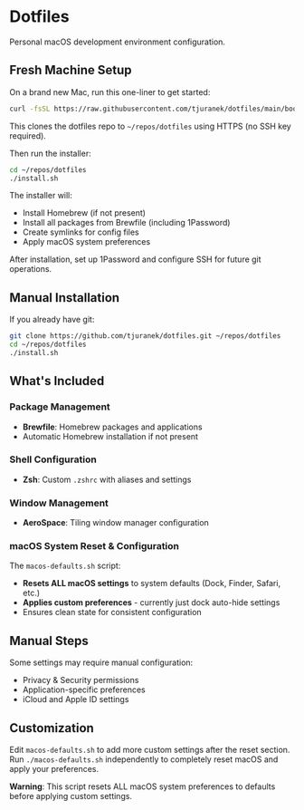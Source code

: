 # Dotfiles

Personal macOS development environment configuration.

## Fresh Machine Setup

On a brand new Mac, run this one-liner to get started:

```bash
curl -fsSL https://raw.githubusercontent.com/tjuranek/dotfiles/main/bootstrap.sh | bash
```

This clones the dotfiles repo to `~/repos/dotfiles` using HTTPS (no SSH key required).

Then run the installer:

```bash
cd ~/repos/dotfiles
./install.sh
```

The installer will:
- Install Homebrew (if not present)
- Install all packages from Brewfile (including 1Password)
- Create symlinks for config files
- Apply macOS system preferences

After installation, set up 1Password and configure SSH for future git operations.

## Manual Installation

If you already have git:

```bash
git clone https://github.com/tjuranek/dotfiles.git ~/repos/dotfiles
cd ~/repos/dotfiles
./install.sh
```

## What's Included

### Package Management
- **Brewfile**: Homebrew packages and applications
- Automatic Homebrew installation if not present

### Shell Configuration  
- **Zsh**: Custom `.zshrc` with aliases and settings

### Window Management
- **AeroSpace**: Tiling window manager configuration

### macOS System Reset & Configuration
The `macos-defaults.sh` script:
- **Resets ALL macOS settings** to system defaults (Dock, Finder, Safari, etc.)
- **Applies custom preferences** - currently just dock auto-hide settings
- Ensures clean state for consistent configuration

## Manual Steps

Some settings may require manual configuration:
- Privacy & Security permissions
- Application-specific preferences
- iCloud and Apple ID settings

## Customization

Edit `macos-defaults.sh` to add more custom settings after the reset section. Run `./macos-defaults.sh` independently to completely reset macOS and apply your preferences.

**Warning**: This script resets ALL macOS system preferences to defaults before applying custom settings.